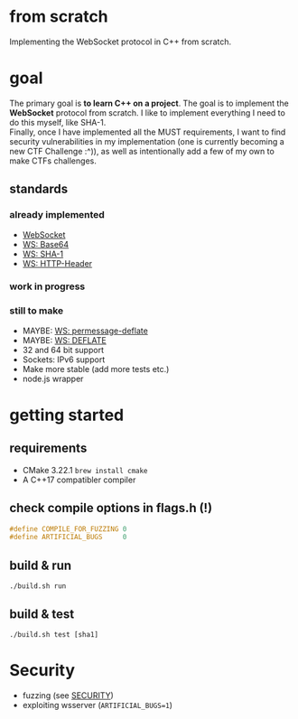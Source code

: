 # from scratch
Implementing the WebSocket protocol in C++ from scratch. 

# goal
The primary goal is **to learn C++ on a project**. The goal is to implement the **WebSocket** protocol from scratch. I like to implement everything I need to do this myself, like SHA-1.  
Finally, once I have implemented all the MUST requirements, I want to find security vulnerabilities in my implementation (one is currently becoming a new CTF Challenge :^)), as well as intentionally add a few of my own to make CTFs challenges.

## standards
### already implemented
- [WebSocket](https://datatracker.ietf.org/doc/html/rfc6455)
- [WS: Base64](https://datatracker.ietf.org/doc/html/rfc4648#section-4)
- [WS: SHA-1](https://datatracker.ietf.org/doc/html/rfc3174)
- [WS: HTTP-Header](https://datatracker.ietf.org/doc/html/rfc2616)
### work in progress
### still to make
- MAYBE: [WS: permessage-deflate](https://www.rfc-editor.org/rfc/rfc7692.html)
- MAYBE: [WS: DEFLATE](https://www.rfc-editor.org/rfc/rfc1951)
- 32 and 64 bit support
- Sockets: IPv6 support 
- Make more stable (add more tests etc.)
- node.js wrapper


# getting started
## requirements
- CMake 3.22.1 `brew install cmake`
- A C++17 compatibler compiler

## check compile options in flags.h (!)

```c
#define COMPILE_FOR_FUZZING 0
#define ARTIFICIAL_BUGS     0
```

## build & run
```
./build.sh run
```

## build & test
```
./build.sh test [sha1]
```

# Security

- fuzzing (see [SECURITY](SECURITY.md))
- exploiting wsserver (`ARTIFICIAL_BUGS=1`)
